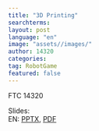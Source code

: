 ```yaml
---
title: "3D Printing"
searchterms:
layout: post
language: "en"
image: "assets//images/"
author: 14320
categories:
tag: RobotGame
featured: false
---
```

FTC 14320<br>

Slides:<br>
 EN: <a href="/translations/en-us/Robot/3DPrinting.pptx">PPTX</a>,
 <a href="/translations/en-us/Robot/3dPrinting.pdf">PDF</a><br>
